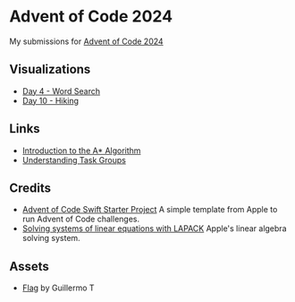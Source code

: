 # Advent of Code 2024

My submissions for [Advent of Code 2024](https://adventofcode.com)

## Visualizations
                                         
* [Day 4 - Word Search](https://gerstacker.us/2024/12/04/word-search-for-advent-of-code-2024-day-4.html)
* [Day 10 - Hiking](https://gerstacker.us/2024/12/10/hiking-for-advent-of-code-2024-day-10.html)

## Links

* [Introduction to the A\* Algorithm](https://www.redblobgames.com/pathfinding/a-star/introduction.html)
* [Understanding Task Groups](https://swiftsenpai.com/swift/understanding-task-groups/)

## Credits

* [Advent of Code Swift Starter Project](https://github.com/apple/swift-aoc-starter-example/tree/main) A simple template from Apple to run Advent of Code challenges.
* [Solving systems of linear equations with LAPACK](https://developer.apple.com/documentation/accelerate/solving_systems_of_linear_equations_with_lapack) Apple's linear algebra solving system.

## Assets

* [Flag](https://sketchfab.com/3d-models/flag-e947a018194745598df88444bf43de11) by Guillermo T
